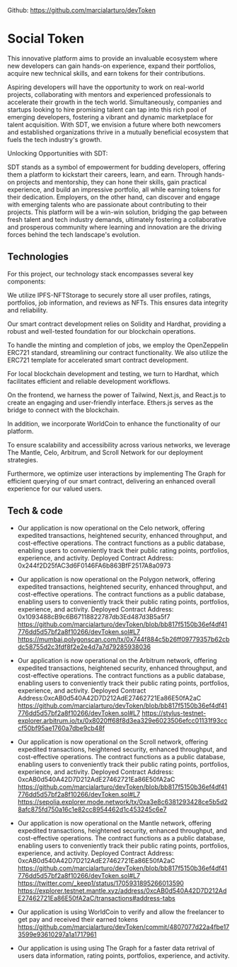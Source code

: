 Github: https://github.com/marcialarturo/devToken

#  Social  Token

This innovative platform aims to provide an invaluable ecosystem where new developers can gain hands-on experience, expand their portfolios, acquire new technical skills, and earn tokens for their contributions.

 Aspiring developers will have the opportunity to work on real-world projects, collaborating with mentors and experienced professionals to accelerate their growth in the tech world. Simultaneously, companies and startups looking to hire promising talent can tap into this rich pool of emerging developers, fostering a vibrant and dynamic marketplace for talent acquisition. With SDT, we envision a future where both newcomers and established organizations thrive in a mutually beneficial ecosystem that fuels the tech industry's growth.

Unlocking Opportunities with SDT:

SDT stands as a symbol of empowerment for budding developers, offering them a platform to kickstart their careers, learn, and earn. Through hands-on projects and mentorship, they can hone their skills, gain practical experience, and build an impressive portfolio, all while earning tokens for their dedication. Employers, on the other hand, can discover and engage with emerging talents who are passionate about contributing to their projects. This platform will be a win-win solution, bridging the gap between fresh talent and tech industry demands, ultimately fostering a collaborative and prosperous community where learning and innovation are the driving forces behind the tech landscape's evolution.

## Technologies
For this project, our technology stack encompasses several key components:

We utilize IPFS-NFTStorage to securely store all user profiles, ratings, portfolios, job information, and reviews as NFTs. This ensures data integrity and reliability.

Our smart contract development relies on Solidity and Hardhat, providing a robust and well-tested foundation for our blockchain operations.

To handle the minting and completion of jobs, we employ the OpenZeppelin ERC721 standard, streamlining our contract functionality. We also utilize the ERC721 template for accelerated smart contract development.

For local blockchain development and testing, we turn to Hardhat, which facilitates efficient and reliable development workflows.

On the frontend, we harness the power of Tailwind, Next.js, and React.js to create an engaging and user-friendly interface. Ethers.js serves as the bridge to connect with the blockchain.

In addition, we incorporate WorldCoin to enhance the functionality of our platform.

To ensure scalability and accessibility across various networks, we leverage The Mantle, Celo, Arbitrum, and Scroll Network for our deployment strategies.

Furthermore, we optimize user interactions by implementing The Graph for efficient querying of our smart contract, delivering an enhanced overall experience for our valued users.




## Tech & code

- Our application is now operational on the Celo network, offering expedited transactions, heightened security, enhanced throughput, and cost-effective operations. The contract functions as a public database, enabling users to conveniently track their public rating points, portfolios, experience, and activity.
Deployed Contract Address: 0x244f2D25fAC3d6F0146FA6b863BfF2517A8a0973


- Our application is now operational on the Polygon network, offering expedited transactions, heightened security, enhanced throughput, and cost-effective operations. The contract functions as a public database, enabling users to conveniently track their public rating points, portfolios, experience, and activity.
Deployed Contract Address: 0x1093488cB9c6B67118822787db3Ed487d3B5a5f7
https://github.com/marcialarturo/devToken/blob/bb817f5150b36ef4df41776dd5d57bf2a8f10266/devToken.sol#L7
https://mumbai.polygonscan.com/tx/0x744f884c5b26ff09779357b62cbdc58755d2c3fdf8f2e2e4d7a7d79285938036


-  Our application is now operational on the Arbitrum network,   offering expedited transactions, heightened security, enhanced throughput, and cost-effective operations. The contract functions as a public database, enabling users to conveniently track their public rating points, portfolios, experience, and activity.
Deployed Contract Address:0xcAB0d540A42D7D212AdE27462721Ea86E50fA2aC
https://github.com/marcialarturo/devToken/blob/bb817f5150b36ef4df41776dd5d57bf2a8f10266/devToken.sol#L7
https://stylus-testnet-explorer.arbitrum.io/tx/0x8020ff68f8d3ea329e6023506efcc01131f93cccf50bf95ae1760a7dbe9cb48f

- Our application is now operational on the Scroll network, offering expedited transactions, heightened security, enhanced throughput, and cost-effective operations. The contract functions as a public database, enabling users to conveniently track their public rating points, portfolios, experience, and activity.
Deployed Contract Address: 0xcAB0d540A42D7D212AdE27462721Ea86E50fA2aC
  https://github.com/marcialarturo/devToken/blob/bb817f5150b36ef4df41776dd5d57bf2a8f10266/devToken.sol#L7
  https://sepolia.explorer.mode.network/tx/0xa3e8c6381293428ce5b5d28afc875fd750a16c1e82cc8954462d1c453245c6e7

- Our application is now operational on the Mantle network, offering expedited transactions, heightened security, enhanced throughput, and cost-effective operations. The contract functions as a public database, enabling users to conveniently track their public rating points, portfolios, experience, and activity.
Deployed Contract Address: 0xcAB0d540A42D7D212AdE27462721Ea86E50fA2aC
  https://github.com/marcialarturo/devToken/blob/bb817f5150b36ef4df41776dd5d57bf2a8f10266/devToken.sol#L7
  https://twitter.com/_keep1/status/1705931895266013590
  https://explorer.testnet.mantle.xyz/address/0xcAB0d540A42D7D212AdE27462721Ea86E50fA2aC/transactions#address-tabs


- Our application is using WorldCoin to verify and allow the freelancer to get pay and received their earned tokens
https://github.com/marcialarturo/devToken/commit/4807077d22a4fbe173599e93610297a1a1717961

- Our application is using using The Graph for a faster data retrival of users data information, rating points, portfolios, experience, and activity.















